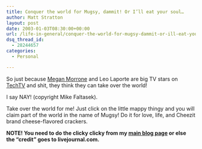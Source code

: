 ```yaml
---
title: Conquer the world for Mugsy, dammit! Or I’ll eat your soul…
author: Matt Stratton
layout: post
date: 2003-01-03T08:30:00+00:00
url: /life-in-general/conquer-the-world-for-mugsy-dammit-or-ill-eat-your-soul
dsq_thread_id:
  - 28244657
categories:
  - Personal

---
```

So just because [Megan Morrone][1] and Leo Laporte are big TV stars on [TechTV][2] and shit, they think they can take over the world!

I say NAY! (copyright Mike Faltasek).

Take over the world for me! Just click on the little mappy thingy and you will claim part of the world in the name of Mugsy! Do it for love, life, and Cheezit brand cheese-flavored crackers.

**NOTE! You need to do the clicky clicky from my [main blog page][3] or else the &#8220;credit&#8221; goes to livejournal.com.**

 [1]: http://www.jumpingmonkeys.com/
 [2]: http://www.techtv.com
 [3]: http://mugsy1274.livejournal.com